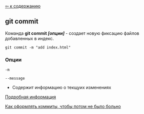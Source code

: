 [&#8678; к содержанию](./readme.md)

## git commit

Команда **git commit *[опции]*** - создает новую фиксацию файлов добавленных в индекс.

```bash=
git commit -m "add index.html"
```
### Опции

`-m`

`--message`

* Содержит информацию о текщуих изменениях

[Подробная информация](https://git-scm.com/docs/git-commit)

[Как оформлять коммиты, чтобы потом не было больно](https://habr.com/ru/company/voximplant/blog/276695/)
